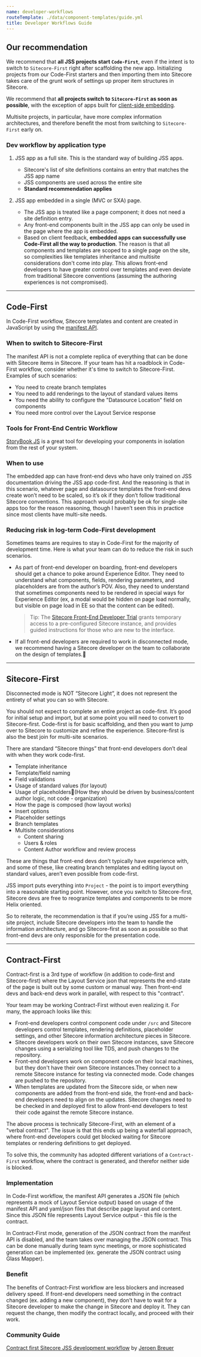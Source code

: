 ```yaml
---
name: developer-workflows
routeTemplate: ./data/component-templates/guide.yml
title: Developer Workflows Guide
---
```


## Our recommendation

We recommend that **all JSS projects start `Code-First`**, even if the intent is to switch to `Sitecore-First` right after scaffolding the new app. Initializing projects from our Code-First starters and then importing them into Sitecore takes care of the grunt work of settings up proper item structures in Sitecore.

We recommend that **all projects switch to `Sitecore-First` as soon as possible**, with the exception of apps built for [client-side embedding](/docs/techniques/mvc-integration/client-side-embedding).

Multisite projects, in particular, have more complex information architectures, and therefore benefit the most from switching to `Sitecore-First` early on.

### Dev workflow by application type

1. JSS app as a full site. This is the standard way of building JSS apps.
    - Sitecore's list of site definitions contains an entry that matches the JSS app name
    - JSS components are used across the entire site
    - **Standard recommendation applies**

2. JSS app embedded in a single (MVC or SXA) page.
    - The JSS app is treated like a page component; it does not need a site definition entry.
    - Any front-end components built in the JSS app can only be used in the page where the app is embedded.
    - Based on client feedback, **embedded apps can successfully use Code-First all the way to production**. The reason is that all components and templates are scoped to a single page on the site, so complexities like templates inheritance and multisite considerations don't come into play. This allows front-end developers to have greater control over templates and even deviate from traditional Sitecore conventions (assuming the authoring experiences is not compromised).

---

## Code-First
In Code-First workflow, Sitecore templates and content are created in JavaScript by using the [manifest API](/docs/techniques/working-disconnected/manifest-api#manifest-api-reference).

### When to switch to Sitecore-First

The manifest API is not a complete replica of everything that can be done with Sitecore items in Sitecore. If your team has hit a roadblock in Code-First workflow, consider whether it's time to switch to Sitecore-First. Examples of such scenarios:
- You need to create branch templates
- You need to add renderings to the layout of standard values items
- You need the ability to configure the "Datasource Location" field on components
- You need more control over the Layout Service response

### Tools for Front-End Centric Workflow

[StoryBook JS](https://storybook.js.org/) is a great tool for developing your components in isolation from the rest of your system.

### When to use
The embedded app can have front-end devs who have only trained on JSS documentation driving the JSS app code-first. And the reasoning is that in this scenario, whatever page and datasource templates the front-end devs create won’t need to be scaled, so it’s ok if they don’t follow traditional Sitecore conventions. This approach would probably be ok for single-site apps too for the reason reasoning, though I haven’t seen this in practice since most clients have multi-site needs.

### Reducing risk in log-term Code-First development
Sometimes teams are requires to stay in Code-First for the majority of development time. Here is what your team can do to reduce the risk in such scenarios.

- As part of front-end developer on boarding, front-end developers should get a chance to poke around Experience Editor. They need to understand what components, fields, rendering parameters, and placeholders are from the author’s POV. Also, they need to understand that sometimes components need to be rendered in special ways for Experience Editor (ex, a modal would be hidden on page load normally, but visible on page load in EE so that the content can be edited).
    > Tip: The [Sitecore Front-End Developer Trial](http://sitecore.com/trial) grants temporary access to a pre-configured Sitecore instance, and provides guided instructions for those who are new to the interface.

- If all front-end developers are required to work in disconnected mode, we recommend having a Sitecore developer on the team to collaborate on the design of templates.

---

## Sitecore-First
Disconnected mode is NOT “Sitecore Light”, it does not represent the entirety of what you can so with Sitecore.

You should not expect to complete an entire project as code-first. It’s good for initial setup and import, but at some point you will need to convert to Sitecore-first. Code-first is for basic scaffolding, and then you want to jump over to Sitecore to customize and refine the experience. Sitecore-first is also the best join for multi-site scenarios.

There are standard “Sitecore things” that front-end developers don’t deal with when they work code-first.
- Template inheritance
- Template/field naming
- Field validations
- Usage of standard values (for layout)
- Usage of placeholders(How they should be driven by business/content author logic, not code - organization)
- How the page is composed (how layout works)
- Insert options
- Placeholder settings
- Branch templates
- Multisite considerations
  - Content sharing
  - Users & roles
  - Content Author workflow and review process

These are things that front-end devs don’t typically have experience with, and some of these, like creating branch templates and editing layout on standard values, aren’t even possible from code-first.

JSS import puts everything into `Project` - the point is to import everything into a reasonable starting point. However, once you switch to Sitecore-first, Sitecore devs are free to reogranize templates and components to be more Helix oriented.

So to reiterate, the recommendation is that if you’re using JSS for a multi-site project, include Sitecore developers into the team to handle the information architecture, and go Sitecore-first as soon as possible so that front-end devs are only responsible for the presentation code.

---

## Contract-First

Contract-first is a 3rd type of workflow (in addition to code-first and Sitecore-first) where the Layout Service json that represents the end-state of the page is built out by some custom or manual way. Then front-end devs and back-end devs work in parallel, with respect to this "contract".

Your team may be working Contract-First without even realizing it. For many, the approach looks like this:
- Front-end developers control component code under `/src` and Sitecore developers control templates, rendering definitions, placeholder settings, and other Sitecore information architecture pieces in Sitecore.
- Sitecore developers work on their own Sitecore instances, save Sitecore changes using a serializing tool like TDS, and push changes to the repository.
- Front-end developers work on component code on their local machines, but they don't have their own Sitecore instances.They connect to a remote Sitecore instance for testing via connected mode. Code changes are pushed to the repository.
- When templates are updated from the Sitecore side, or when new components are added from the front-end side, the front-end and back-end developers need to align on the updates. Sitecore changes need to be checked in and deployed first to allow front-end developers to test their code against the remote Sitecore instance.

The above process is technically Sitecore-First, with an element of a "verbal contract". The issue is that this ends up being a waterfall approach, where front-end developers could get blocked waiting for Sitecore templates or rendering definitions to get deployed.

To solve this, the community has adopted different variations of a `Contract-First` workflow, where the contract is generated, and therefor neither side is blocked.

### Implementation
In Code-First workflow, the manifest API generates a JSON file (which represents a mock of Layout Service output) based on usage of the manifest API and yaml/json files that describe page layout and content. Since this JSON file represents Layout Service output - this file is the contract.

In Contract-First mode, generation of the JSON contract from the manifest API is disabled, and the team takes over managing the JSON contract. This can be done manually during team sync meetings, or more sophisticated generation can be implemented (ex. generate the JSON contract using Glass Mapper).

### Benefit
The benefits of Contract-First workflow are less blockers and increased delivery speed. If front-end developers need something in the contract changed (ex. adding a new component), they don't have to wait for a Sitecore developer to make the change in Sitecore and deploy it. They can request the change, then modify the contract locally, and proceed with their work.

### Community Guide

[Contract first Sitecore JSS development workflow](http://www.jeroenbreuer.nl/blog/contract-first-sitecore-jss-development-workflow/) by [Jeroen Breuer](https://twitter.com/j_breuer)
